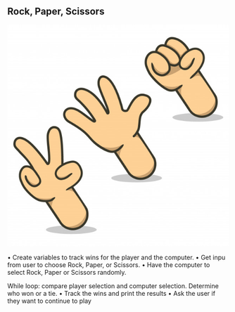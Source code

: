 
## Rock, Paper, Scissors
![alt_text](https://github.com/bacdillon/Python/blob/master/Rock%20Paper%20Scissors/Rock-paper-scissors.jpg)

• Create variables to track wins for the player and the computer.
• Get inpu from user to choose Rock, Paper, or Scissors.
•  Have the computer to select Rock, Paper or Scissors randomly.

While loop: compare player selection and computer selection. Determine who won or a tie.
• Track the wins and print the results
• Ask the user if they want to continue to play



